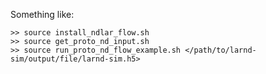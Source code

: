 Something like:

 ``` 
 >> source install_ndlar_flow.sh
 >> source get_proto_nd_input.sh
 >> source run_proto_nd_flow_example.sh </path/to/larnd-sim/output/file/larnd-sim.h5>
 ```
